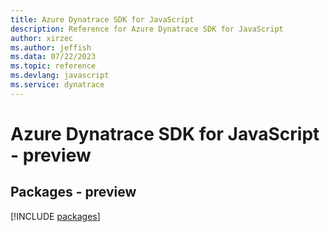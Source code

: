 ```yaml
---
title: Azure Dynatrace SDK for JavaScript
description: Reference for Azure Dynatrace SDK for JavaScript
author: xirzec
ms.author: jeffish
ms.data: 07/22/2023
ms.topic: reference
ms.devlang: javascript
ms.service: dynatrace
---
```

# Azure Dynatrace SDK for JavaScript - preview
## Packages - preview
[!INCLUDE [packages](dynatrace-index.md)]